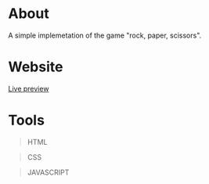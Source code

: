 # About
A simple implemetation of the game "rock, paper, scissors".

# Website
[Live preview](https://petrosath.github.io/rock-paper-scissors/)

# Tools
>HTML

>CSS

>JAVASCRIPT
